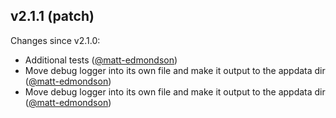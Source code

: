 ## v2.1.1 (patch)

Changes since v2.1.0:

- Additional tests ([@matt-edmondson](https://github.com/matt-edmondson))
- Move debug logger into its own file and make it output to the appdata dir ([@matt-edmondson](https://github.com/matt-edmondson))
- Move debug logger into its own file and make it output to the appdata dir ([@matt-edmondson](https://github.com/matt-edmondson))
